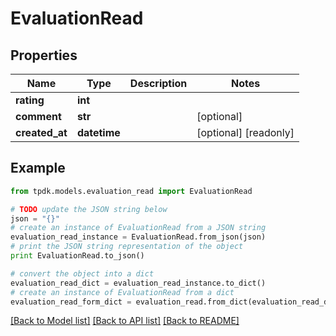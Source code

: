 # EvaluationRead



## Properties
Name | Type | Description | Notes
------------ | ------------- | ------------- | -------------
**rating** | **int** |  | 
**comment** | **str** |  | [optional] 
**created_at** | **datetime** |  | [optional] [readonly] 

## Example

```python
from tpdk.models.evaluation_read import EvaluationRead

# TODO update the JSON string below
json = "{}"
# create an instance of EvaluationRead from a JSON string
evaluation_read_instance = EvaluationRead.from_json(json)
# print the JSON string representation of the object
print EvaluationRead.to_json()

# convert the object into a dict
evaluation_read_dict = evaluation_read_instance.to_dict()
# create an instance of EvaluationRead from a dict
evaluation_read_form_dict = evaluation_read.from_dict(evaluation_read_dict)
```
[[Back to Model list]](../README.md#documentation-for-models) [[Back to API list]](../README.md#documentation-for-api-endpoints) [[Back to README]](../README.md)


